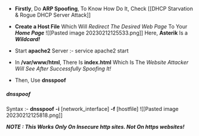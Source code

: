 - **Firstly**, Do **ARP Spoofing**, To Know How Do It, Check [[DHCP Starvation & Rogue DHCP Server Attack]]
- **Create a Host File** Which Will *Redirect The Desired Web Page* To Your ***Home Page***
![[Pasted image 20230212125533.png]]
	Here, **Asterik** Is a ***Wildcard!***

- Start **apache2** Server :-
	service apache2 start

- In **/var/www/html**, There Is **index.html** Which Is The *Website Attacker Will See After Successfully Spoofing It!*

- Then, Use **dnsspoof**

##### dnsspoof
Syntax :-
**dnsspoof** **-i** [network_interface] **-f** [hostfile]
![[Pasted image 20230212125818.png]]


***NOTE : This Works Only On Insecure http sites. Not On https websites!***